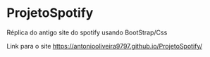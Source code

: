 # ProjetoSpotify
Réplica do antigo site do spotify usando BootStrap/Css

Link para o site
https://antoniooliveira9797.github.io/ProjetoSpotify/

